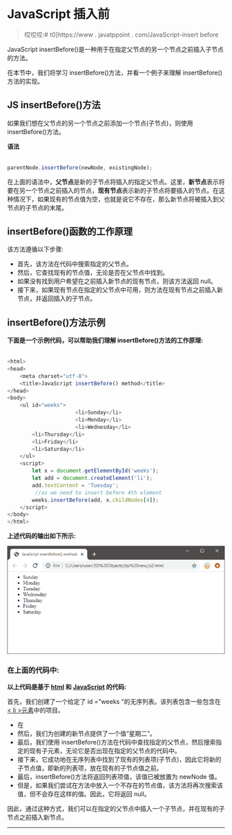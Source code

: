 # JavaScript 插入前

> 哎哎哎:# t0]https://www . javatppoint . com/JavaScript-insert before

JavaScript insertBefore()是一种用于在指定父节点的另一个节点之前插入子节点的方法。

在本节中，我们将学习 insertBefore()方法，并看一个例子来理解 insertBefore()方法的实现。

## JS insertBefore()方法

如果我们想在父节点的另一个节点之前添加一个节点(子节点)，则使用 insertBefore()方法。

**语法**

```js

parentNode.insertBefore(newNode, existingNode);

```

在上面的语法中，**父节点**是新的子节点将插入的指定父节点。这里，**新节点**表示将要在另一个节点之前插入的节点，**现有节点**表示新的子节点将要插入的节点。在这种情况下，如果现有的节点值为空，也就是说它不存在，那么新节点将被插入到父节点的子节点的末尾。

## insertBefore()函数的工作原理

该方法遵循以下步骤:

*   首先，该方法在代码中搜索指定的父节点。
*   然后，它查找现有的节点值，无论是否在父节点中找到。
*   如果没有找到用户希望在之前插入新节点的现有节点，则该方法返回 null。
*   接下来，如果现有节点在指定的父节点中可用，则方法在现有节点之前插入新节点，并返回插入的子节点。

## insertBefore()方法示例

**下面是一个示例代码，可以帮助我们理解 insertBefore()方法的工作原理:**

```js

<html>
<head>
    <meta charset="utf-8">
    <title>JavaScript insertBefore() method</title>
</head>
<body>
    <ul id="weeks">
                      <li>Sunday</li>
                      <li>Monday</li>
                      <li>Wednesday</li>
		<li>Thursday</li>
		<li>Friday</li>
		<li>Saturday</li>
    </ul>
    <script>
        let x = document.getElementById('weeks');
        let add = document.createElement('li');
        add.textContent = 'Tuesday';
         //as we need to insert before 4th element
        weeks.insertBefore(add, x.childNodes[4]);
    </script>
</body>
</html>

```

**上述代码的输出如下所示:**

![JavaScript insertBefore](img/7f0fbb853bee5cdc9ca769f18bfacd3d.png)

### 在上面的代码中:

**以上代码是基于 [html](https://www.javatpoint.com/html-tutorial) 和 [JavaScript](https://www.javatpoint.com/javascript-tutorial) 的代码:**

首先，我们创建了一个给定了 id ="weeks "的无序列表。该列表包含一些包含在 [< li >元素](https://www.javatpoint.com/html-lists)中的项目。

*   在
*   然后，我们为创建的新节点提供了一个值“星期二”。
*   最后，我们使用 insertBefore()方法在代码中查找指定的父节点，然后搜索指定的现有子元素，无论它是否出现在指定的父节点的代码中。
*   接下来，它成功地在无序列表中找到了现有的列表项(子节点)，因此它将新的子节点值，即新的列表项，放在现有的子节点值之前。
*   最后，insertBefore()方法将返回列表项值，该值已被放置为 newNode 值。
*   但是，如果我们尝试在方法中放入一个不存在的节点值，该方法将再次搜索该值，但不会存在这样的值。因此，它将返回 null。

因此，通过这种方式，我们可以在指定的父节点中插入一个子节点，并在现有的子节点之前插入新节点。

* * *